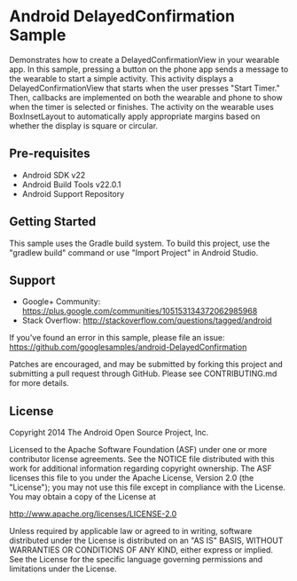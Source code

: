 Android DelayedConfirmation Sample
===================================

Demonstrates how to create a DelayedConfirmationView in your wearable app. In this
sample, pressing a button on the phone app sends a message to the wearable to start a simple
activity. This activity displays a DelayedConfirmationView that starts when the user presses "Start
Timer." Then, callbacks are implemented on both the wearable and phone to show when the timer is
selected or finishes. The activity on the wearable uses BoxInsetLayout to automatically apply
appropriate margins based on whether the display is square or circular.

Pre-requisites
--------------

- Android SDK v22
- Android Build Tools v22.0.1
- Android Support Repository

Getting Started
---------------

This sample uses the Gradle build system. To build this project, use the
"gradlew build" command or use "Import Project" in Android Studio.

Support
-------

- Google+ Community: https://plus.google.com/communities/105153134372062985968
- Stack Overflow: http://stackoverflow.com/questions/tagged/android

If you've found an error in this sample, please file an issue:
https://github.com/googlesamples/android-DelayedConfirmation

Patches are encouraged, and may be submitted by forking this project and
submitting a pull request through GitHub. Please see CONTRIBUTING.md for more details.

License
-------

Copyright 2014 The Android Open Source Project, Inc.

Licensed to the Apache Software Foundation (ASF) under one or more contributor
license agreements.  See the NOTICE file distributed with this work for
additional information regarding copyright ownership.  The ASF licenses this
file to you under the Apache License, Version 2.0 (the "License"); you may not
use this file except in compliance with the License.  You may obtain a copy of
the License at

http://www.apache.org/licenses/LICENSE-2.0

Unless required by applicable law or agreed to in writing, software
distributed under the License is distributed on an "AS IS" BASIS, WITHOUT
WARRANTIES OR CONDITIONS OF ANY KIND, either express or implied.  See the
License for the specific language governing permissions and limitations under
the License.
